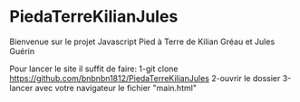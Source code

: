 # PiedaTerreKilianJules
Bienvenue sur le projet Javascript Pied à Terre de Kilian Gréau et Jules Guérin

Pour lancer le site il suffit de faire:
1-git clone https://github.com/bnbnbn1812/PiedaTerreKilianJules
2-ouvrir le dossier 
3-lancer avec votre navigateur le fichier "main.html" 
